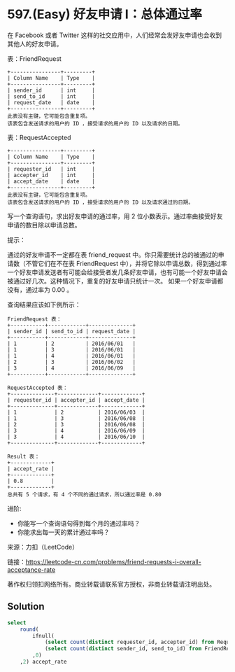 # 597.(Easy) 好友申请 I：总体通过率

在 Facebook 或者 Twitter 这样的社交应用中，人们经常会发好友申请也会收到其他人的好友申请。

表：FriendRequest
```
+----------------+---------+
| Column Name    | Type    |
+----------------+---------+
| sender_id      | int     |
| send_to_id     | int     |
| request_date   | date    |
+----------------+---------+
此表没有主键，它可能包含重复项。
该表包含发送请求的用户的 ID ，接受请求的用户的 ID 以及请求的日期。
```
表：RequestAccepted
```
+----------------+---------+
| Column Name    | Type    |
+----------------+---------+
| requester_id   | int     |
| accepter_id    | int     |
| accept_date    | date    |
+----------------+---------+
此表没有主键，它可能包含重复项。
该表包含发送请求的用户的 ID ，接受请求的用户的 ID 以及请求通过的日期。
```

写一个查询语句，求出好友申请的通过率，用 2 位小数表示。通过率由接受好友申请的数目除以申请总数。

提示：

通过的好友申请不一定都在表 friend_request 中。你只需要统计总的被通过的申请数（不管它们在不在表 FriendRequest 中），并将它除以申请总数，得到通过率
一个好友申请发送者有可能会给接受者发几条好友申请，也有可能一个好友申请会被通过好几次。这种情况下，重复的好友申请只统计一次。
如果一个好友申请都没有，通过率为 0.00 。
 

查询结果应该如下例所示：
```
FriendRequest 表：
+-----------+------------+--------------+
| sender_id | send_to_id | request_date |
+-----------+------------+--------------+
| 1         | 2          | 2016/06/01   |
| 1         | 3          | 2016/06/01   |
| 1         | 4          | 2016/06/01   |
| 2         | 3          | 2016/06/02   |
| 3         | 4          | 2016/06/09   |
+-----------+------------+--------------+

RequestAccepted 表：
+--------------+-------------+-------------+
| requester_id | accepter_id | accept_date |
+--------------+-------------+-------------+
| 1            | 2           | 2016/06/03  |
| 1            | 3           | 2016/06/08  |
| 2            | 3           | 2016/06/08  |
| 3            | 4           | 2016/06/09  |
| 3            | 4           | 2016/06/10  |
+--------------+-------------+-------------+

Result 表：
+-------------+
| accept_rate |
+-------------+
| 0.8         |
+-------------+
总共有 5 个请求，有 4 个不同的通过请求，所以通过率是 0.80
```

进阶:

- 你能写一个查询语句得到每个月的通过率吗？
- 你能求出每一天的累计通过率吗？


来源：力扣（LeetCode）

链接：https://leetcode-cn.com/problems/friend-requests-i-overall-acceptance-rate 

著作权归领扣网络所有。商业转载请联系官方授权，非商业转载请注明出处。



## Solution 



```sql
select 
    round(
        ifnull(
            (select count(distinct requester_id, accepter_id) from RequestAccepted)/
            (select count(distinct sender_id, send_to_id) from FriendRequest)
        ,0)
    ,2) accept_rate
```
    